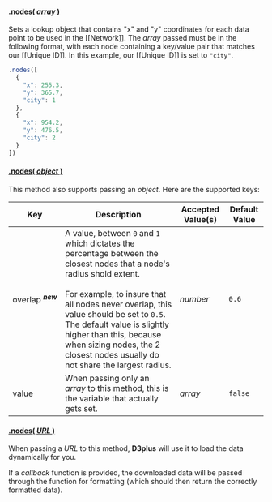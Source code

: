 #### <a name="array" href="#wiki-array">.nodes( *array* )</a>

Sets a lookup object that contains "x" and "y" coordinates for each data point to be used in the [[Network]]. The *array* passed must be in the following format, with each node containing a key/value pair that matches our [[Unique ID]]. In this example, our [[Unique ID]] is set to ```"city"```.

```js
.nodes([
  {
    "x": 255.3,
    "y": 365.7,
    "city": 1
  },
  {
    "x": 954.2,
    "y": 476.5,
    "city": 2
  }
])
```

#### <a name="object" href="#wiki-object">.nodes( *object* )</a>

This method also supports passing an *object*. Here are the supported keys:

| Key | Description | Accepted Value(s) | Default Value |
|---|---|---|---|
| overlap&nbsp;<sup>***new***</sup> | A value, between ```0``` and ```1``` which dictates the percentage between the closest nodes that a node's radius shold extent. <br><br>For example, to insure that all nodes never overlap, this value should be set to ```0.5```. The default value is slightly higher than this, because when sizing nodes, the 2 closest nodes usually do not share the largest radius. | *number* | ```0.6``` |
| value | When passing only an *array* to this method, this is the variable that actually gets set. | *array* | ```false``` |

#### <a name="url" href="#wiki-url">.nodes( *URL* )</a>

When passing a *URL* to this method, **D3plus** will use it to load the data dynamically for you.

If a *callback* function is provided, the downloaded data will be passed through the function for formatting (which should then return the correctly formatted data).
